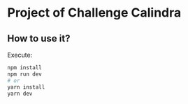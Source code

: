 # Project of Challenge Calindra

## How to use it?

Execute:

```bash
npm install
npm run dev
# or
yarn install
yarn dev
```
